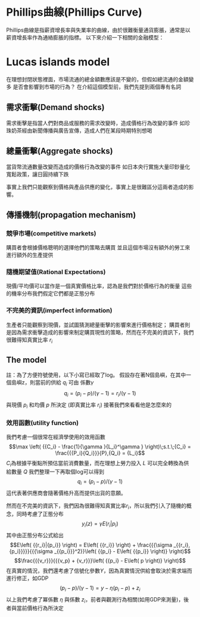 # Phillips曲線(Phillips Curve)
Phillips曲線是指薪資增長率與失業率的曲線，由於很難衡量通貨膨脹，通常是以薪資增長率作為通絡膨脹的指標。
以下來介紹一下相關的金融模型：

# Lucas islands model
在理想封閉狀態裡面，市場流通的總金額數應該是不變的，但假如總流通的金額變多
是否會影響到市場的行為？
在介紹這個模型前，我們先提到兩個專有名詞
## 需求衝擊(Demand shocks)
需求衝擊是指當人們對商品或服務的需求改變時，造成價格行為改變的事件
如珍珠奶茶經由新聞傳播與廣告宣傳，造成人們在某段時期特別想喝
## 總量衝擊(Aggregate shocks)
當貨幣流通數量改變而造成的價格行為改變的事件
如日本央行實施大量印鈔量化寬鬆政策，讓日圓持續下跌

事實上我們只能觀察到價格與產品供應的變化，事實上是很難區分這兩者造成的影響。
## 傳播機制(propagation mechanism)
### 競爭市場(competitive markets)
購買者會根據價格聰明的選擇他們的策略去購買
並且這個市場沒有額外的勞工來進行額外的生產提供

### 隨機期望值(Rational Expectations)
現價/平均價可以當作是一個真實價格比率，認為是我們對於價格行為的衡量
這些的機率分布我們假定它們都是正態分布
### 不完美的資訊(imperfect information)
生產者只能觀察到現價，並試圖猜測總量衝擊的影響來進行價格制定；
購買者則是因為需求衝擊造成的影響來制定購買現性的策略，然而在不完美的資訊下，我們很難得知真實比率 $r_i$

## The model
註：為了方便符號使用，以下小寫已經取了log。
假設存在著N個島嶼，在其中一個島嶼z，則當前的供給 $q_i$ 可由 係數$\gamma$ 
$${q_i} = \left( {{p_i} - p} \right)/\left( {\gamma  - 1} \right) = {r_i}/\left( {\gamma  - 1} \right)$$
與現價 $p_i$ 和均價 $p$ 所決定 (即真實比率 $r_i$)
接著我們來看看他是怎麼來的
### 效用函數(utility function)
我們考慮一個很常在經濟學使用的效用函數
$$\max \left( {{C_i} - \frac{1}{\gamma }{L_i}^\gamma } \right)\;s.t.\;{C_i} = \frac{{{P_i}{Q_i}}}{P},{Q_i} = {L_i}$$
$C_i$為根據平衡點所預估當前消費數量，而在理想上勞力投入 $L$ 可以完全轉換為供給數量 $Q$
我們整理一下再取個log可以得到
$${q_i} = \left( {{p_i} - p} \right)/\left( {\gamma  - 1} \right)$$
這代表著供應商會隨著價格升高而提供出貨的意願。

然而在不完美的資訊下，我們因為很難得知真實比率$r_i$，所以我們引入了隨機的概念，同時考慮了正態分布
$${y_i}\left( z \right) = \gamma E\left( {{r_i}|{p_i}} \right)$$
其中由正態分布公式給出
$$E\left( {{r_i}|{p_i}} \right) = E\left( {{r_i}} \right) + \frac{{{\sigma _{{r_i},{p_i}}}}}{{{\sigma _{{p_i}}}^2}}\left( {{p_i} - E\left( {{p_i}} \right)} \right)$$
$$\frac{{{v_r}}}{{{v_p} + {v_r}}}\left( {{p_i} - E\left( p \right)} \right)$$
在真實的情況，我們還考慮了信號化參數$Y$，因為真實情況供給會取決於需求端而進行修正，如GDP
$$\left( {{p_i} - p} \right)/\left( {\gamma  - 1} \right) = y - \eta \left( {{p_i} - p} \right) + {z_i}$$
以上我們考慮了冪係數 $\eta$ 與係數 $z_i$，前者與觀測行為相關(如用GDP來測量)，後者與當前價格行為所決定
